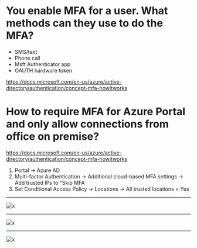# You enable MFA for a user. What methods can they use to do the MFA?
- SMS/text
- Phone call
- Msft Authenticator app
- OAUTH hardware token

https://docs.microsoft.com/en-us/azure/active-directory/authentication/concept-mfa-howitworks

# How to require MFA for Azure Portal and only allow connections from office on premise?
https://docs.microsoft.com/en-us/azure/active-directory/authentication/concept-mfa-howitworks

1. Portal -> Azure AD
2. Multi-factor Authentication -> Additional cloud-based MFA settings -> Add trusted IPs to "Skip MFA 
3. Set Conditional Access Policy -> Locations -> All trusted locations = Yes

---

![x](https://i.imgur.com/HIS2Ubh.png)

----

![x](https://i.imgur.com/DFQ9vLO.png)

----

![x](https://i.imgur.com/B7vqwM7.png)
